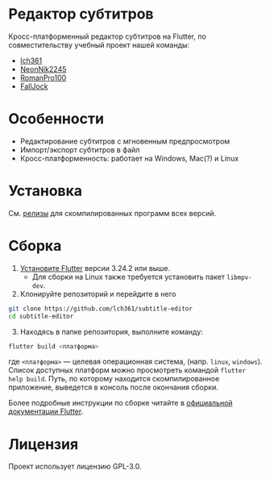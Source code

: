 # Редактор субтитров
Кросс-платформенный редактор субтитров на Flutter, по совместительству учебный проект нашей команды:
- [lch361](https://github.com/lch361)
- [NeonNik2245](https://github.com/NeonNik2245)
- [RomanPro100](https://github.com/RomanPro100)
- [FallJock](https://github.com/FallJock)

# Особенности
- Редактирование субтитров с мгновенным предпросмотром
- Импорт/экспорт субтитров в файл
- Кросс-платформенность: работает на Windows, Mac(?) и Linux

# Установка
См. [релизы](https://github.com/lch361/subtitle-editor/releases/) для скомпилированных программ всех версий.

# Сборка 
1) [Установите Flutter](https://docs.flutter.dev/get-started/install) версии 3.24.2 или выше.
    - Для сборки на Linux также требуется установить пакет `libmpv-dev`.
2) Клонируйте репозиторий и перейдите в него
```sh
git clone https://github.com/lch361/subtitle-editor
cd subtitle-editor
```
3) Находясь в папке репозитория, выполните команду:
```sh
flutter build <платформа>
```
где `<платформа>` — целевая операционная система, (напр. `linux`, `windows`). Список доступных платформ можно просмотреть командой `flutter help build`. Путь, по которому находится скомпилированное приложение, выведется в консоль после окончания сборки.

Более подробные инструкции по сборке читайте в [официальной документации Flutter](https://docs.flutter.dev/platform-integration/desktop).

# Лицензия
Проект использует лицензию GPL-3.0. 
